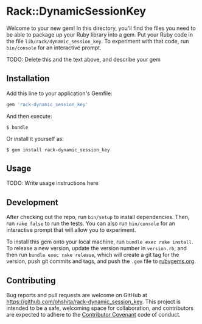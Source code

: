 # Rack::DynamicSessionKey

Welcome to your new gem! In this directory, you'll find the files you need to be able to package up your Ruby library into a gem. Put your Ruby code in the file `lib/rack/dynamic_session_key`. To experiment with that code, run `bin/console` for an interactive prompt.

TODO: Delete this and the text above, and describe your gem

## Installation

Add this line to your application's Gemfile:

```ruby
gem 'rack-dynamic_session_key'
```

And then execute:

    $ bundle

Or install it yourself as:

    $ gem install rack-dynamic_session_key

## Usage

TODO: Write usage instructions here

## Development

After checking out the repo, run `bin/setup` to install dependencies. Then, run `rake false` to run the tests. You can also run `bin/console` for an interactive prompt that will allow you to experiment.

To install this gem onto your local machine, run `bundle exec rake install`. To release a new version, update the version number in `version.rb`, and then run `bundle exec rake release`, which will create a git tag for the version, push git commits and tags, and push the `.gem` file to [rubygems.org](https://rubygems.org).

## Contributing

Bug reports and pull requests are welcome on GitHub at https://github.com/ohshita/rack-dynamic_session_key. This project is intended to be a safe, welcoming space for collaboration, and contributors are expected to adhere to the [Contributor Covenant](contributor-covenant.org) code of conduct.
